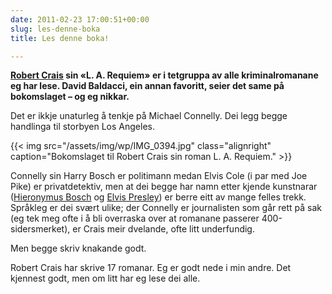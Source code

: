 ```yaml
---
date: 2011-02-23 17:00:51+00:00
slug: les-denne-boka
title: Les denne boka!

---
```


**[Robert Crais](http://en.wikipedia.org/wiki/Robert_Crais) sin «L. A. Requiem» er i tetgruppa av alle kriminalromanane eg har lese. David Baldacci, ein annan favoritt, seier det same på bokomslaget – og eg nikkar.**

<!--more-->

Det er ikkje unaturleg å tenkje på Michael Connelly. Dei legg begge handlinga til storbyen Los Angeles. 

{{< img src="/assets/img/wp/IMG_0394.jpg" class="alignright" caption="Bokomslaget til Robert Crais sin roman L. A. Requiem." >}}

Connelly sin Harry Bosch er politimann medan Elvis Cole (i par med Joe Pike) er privatdetektiv, men at dei begge har namn etter kjende kunstnarar ([Hieronymus Bosch](http://en.wikipedia.org/wiki/Hieronymus_Bosch) og [Elvis Presley](http://nn.wikipedia.org/wiki/Elvis_Presley)) er berre eitt av mange felles trekk. Språkleg er dei svært ulike; der Connelly er journalisten som går rett på sak (eg tek meg ofte i å bli overraska over at romanane passerer 400-sidersmerket), er Crais meir dvelande, ofte litt underfundig.

Men begge skriv knakande godt.


Robert Crais har skrive 17 romanar. Eg er godt nede i min andre. Det kjennest godt, men om litt har eg lese dei alle.
